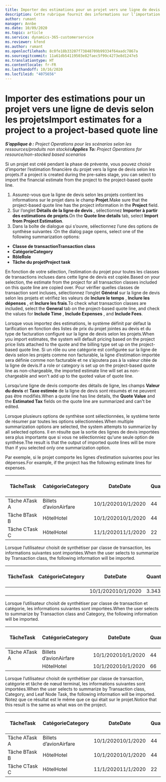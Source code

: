 ```yaml
---
title: Importer des estimations pour un projet vers une ligne de devis selon les projets
description: Cette rubrique fournit des informations sur l’importation des estimations à partir d’un projet vers une ligne du devis.
author: rumant
manager: Annbe
ms.date: 10/09/2020
ms.topic: article
ms.service: dynamics-365-customerservice
ms.reviewer: kfend
ms.author: rumant
ms.openlocfilehash: 8c0fe18b33207f73848709b99334f64aadc7867a
ms.sourcegitcommit: 11a61db54119503e82faec5f99c4273e8d1247e5
ms.translationtype: HT
ms.contentlocale: fr-FR
ms.lasthandoff: 10/16/2020
ms.locfileid: "4075656"
---
```

# <a name="import-estimates-for-a-project-to-a-project-based-quote-line"></a><span data-ttu-id="c24a0-103">Importer des estimations pour un projet vers une ligne de devis selon les projets</span><span class="sxs-lookup"><span data-stu-id="c24a0-103">Import estimates for a project to a project-based quote line</span></span>

<span data-ttu-id="c24a0-104">_**S’applique à :** Project Operations pour les scénarios selon les ressources/produits non stockés_</span><span class="sxs-lookup"><span data-stu-id="c24a0-104">_**Applies To:** Project Operations for resource/non-stocked based scenarios_</span></span>


<span data-ttu-id="c24a0-105">Si un projet est créé pendant la phase de prévente, vous pouvez choisir d’importer l’estimation financière du projet vers la ligne de devis selon les projets.</span><span class="sxs-lookup"><span data-stu-id="c24a0-105">If a project is created during the pre-sales stage, you can select to import the financial estimate from the project to the project-based quote line.</span></span>

1. <span data-ttu-id="c24a0-106">Assurez-vous que la ligne de devis selon les projets contient les informations sur le projet dans le champ **Projet**.</span><span class="sxs-lookup"><span data-stu-id="c24a0-106">Make sure that the project-based quote line has the project information in the **Project** field.</span></span>
2. <span data-ttu-id="c24a0-107">Sur l’onglet **Détails de la ligne de devis** , sélectionnez **Importer à partir des estimations de projets**.</span><span class="sxs-lookup"><span data-stu-id="c24a0-107">On the **Quote line details** tab, select **Import from Project Estimation**.</span></span>
3. <span data-ttu-id="c24a0-108">Dans la boîte de dialogue qui s’ouvre, sélectionnez l’une des options de synthèse suivantes :</span><span class="sxs-lookup"><span data-stu-id="c24a0-108">On the dialog page opens, select one of the following summarization options:</span></span>

  - <span data-ttu-id="c24a0-109">**Classe de transaction**</span><span class="sxs-lookup"><span data-stu-id="c24a0-109">**Transaction class**</span></span>
  - <span data-ttu-id="c24a0-110">**Catégorie**</span><span class="sxs-lookup"><span data-stu-id="c24a0-110">**Category**</span></span>
  - <span data-ttu-id="c24a0-111">**Rôle**</span><span class="sxs-lookup"><span data-stu-id="c24a0-111">**Role**</span></span> 
  - <span data-ttu-id="c24a0-112">**Tâche du projet**</span><span class="sxs-lookup"><span data-stu-id="c24a0-112">**Project task**</span></span>

<span data-ttu-id="c24a0-113">En fonction de votre sélection, l’estimation du projet pour toutes les classes de transactions incluses dans cette ligne de devis est copiée.</span><span class="sxs-lookup"><span data-stu-id="c24a0-113">Based on your selection, the estimate from the project for all transaction classes included on this quote line are copied over.</span></span> <span data-ttu-id="c24a0-114">Pour vérifier quelles classes de transaction sont incluses, sélectionnez l’onglet **Général** sur la ligne de devis selon les projets et vérifiez les valeurs de **Inclure le temps** , **Inclure les dépenses** , et **Inclure les frais**.</span><span class="sxs-lookup"><span data-stu-id="c24a0-114">To check what transaction classes are included, select the **General** tab on the project-based quote line, and check the values for **Include Time** , **Include Expenses** , and **Include Fees**.</span></span>

<span data-ttu-id="c24a0-115">Lorsque vous importez des estimations, le système définit par défaut la tarification en fonction des listes de prix du projet jointes au devis et du type de facturation configuré sur la ligne de devis selon les projets.</span><span class="sxs-lookup"><span data-stu-id="c24a0-115">When you import estimates, the system will default pricing based on the project price lists attached to the quote and the billing type set up on the project-based quote line.</span></span> <span data-ttu-id="c24a0-116">Si un rôle ou une catégorie est configurée sur la ligne de devis selon les projets comme non facturable, la ligne d’estimation importée sera définie comme non facturable et ne s’ajoutera pas à la valeur citée de la ligne de devis.</span><span class="sxs-lookup"><span data-stu-id="c24a0-116">If a role or category is set up on the project-based quote line as non-chargeable, the imported estimate line will set as non-chargeable and won't add up to the quoted value of quote line.</span></span>

<span data-ttu-id="c24a0-117">Lorsqu’une ligne de devis comporte des détails de ligne, les champs **Valeur du devis** et **Taxe estimée** de la ligne de devis sont résumés et ne peuvent pas être modifiés.</span><span class="sxs-lookup"><span data-stu-id="c24a0-117">When a quote line has line details, the **Quote Value** and the **Estimated Tax** fields on the quote line are summarized and can't be edited.</span></span>

<span data-ttu-id="c24a0-118">Lorsque plusieurs options de synthèse sont sélectionnées, le système tente de résumer par toutes les options sélectionnées.</span><span class="sxs-lookup"><span data-stu-id="c24a0-118">When multiple summarization options are selected, the system attempts to summarize by all selected options.</span></span> <span data-ttu-id="c24a0-119">Il en résulte que la sortie des lignes de devis importées sera plus importante que si vous ne sélectionniez qu'une seule option de synthèse.</span><span class="sxs-lookup"><span data-stu-id="c24a0-119">The result is that the output of imported quote lines will be more than if you selected only one summarization option.</span></span>

<span data-ttu-id="c24a0-120">Par exemple, si le projet comporte les lignes d’estimation suivantes pour les dépenses.</span><span class="sxs-lookup"><span data-stu-id="c24a0-120">For example, if the project has the following estimate lines for expenses.</span></span>

| <span data-ttu-id="c24a0-121">Tâche</span><span class="sxs-lookup"><span data-stu-id="c24a0-121">Task</span></span> | <span data-ttu-id="c24a0-122">Catégorie</span><span class="sxs-lookup"><span data-stu-id="c24a0-122">Category</span></span> | <span data-ttu-id="c24a0-123">Date</span><span class="sxs-lookup"><span data-stu-id="c24a0-123">Date</span></span> | <span data-ttu-id="c24a0-124">Quantité</span><span class="sxs-lookup"><span data-stu-id="c24a0-124">Quantity</span></span> | <span data-ttu-id="c24a0-125">Prix unitaire</span><span class="sxs-lookup"><span data-stu-id="c24a0-125">Unit price</span></span> | <span data-ttu-id="c24a0-126">Montant</span><span class="sxs-lookup"><span data-stu-id="c24a0-126">Amount</span></span> |
| --- | --- | --- | --- | --- | --- |
| <span data-ttu-id="c24a0-127">Tâche A</span><span class="sxs-lookup"><span data-stu-id="c24a0-127">Task A</span></span> | <span data-ttu-id="c24a0-128">Billets d’avion</span><span class="sxs-lookup"><span data-stu-id="c24a0-128">Airfare</span></span> | <span data-ttu-id="c24a0-129">10/1/2020</span><span class="sxs-lookup"><span data-stu-id="c24a0-129">10/1/2020</span></span> | <span data-ttu-id="c24a0-130">4</span><span class="sxs-lookup"><span data-stu-id="c24a0-130">4</span></span> | <span data-ttu-id="c24a0-131">400</span><span class="sxs-lookup"><span data-stu-id="c24a0-131">400</span></span> | <span data-ttu-id="c24a0-132">1600</span><span class="sxs-lookup"><span data-stu-id="c24a0-132">1600</span></span> |
| <span data-ttu-id="c24a0-133">Tâche B</span><span class="sxs-lookup"><span data-stu-id="c24a0-133">Task B</span></span> | <span data-ttu-id="c24a0-134">Hôtel</span><span class="sxs-lookup"><span data-stu-id="c24a0-134">Hotel</span></span> | <span data-ttu-id="c24a0-135">10/1/2020</span><span class="sxs-lookup"><span data-stu-id="c24a0-135">10/1/2020</span></span> | <span data-ttu-id="c24a0-136">4</span><span class="sxs-lookup"><span data-stu-id="c24a0-136">4</span></span> | <span data-ttu-id="c24a0-137">200</span><span class="sxs-lookup"><span data-stu-id="c24a0-137">200</span></span> | <span data-ttu-id="c24a0-138">800</span><span class="sxs-lookup"><span data-stu-id="c24a0-138">800</span></span> |
| <span data-ttu-id="c24a0-139">Tâche C</span><span class="sxs-lookup"><span data-stu-id="c24a0-139">Task C</span></span> | <span data-ttu-id="c24a0-140">Hôtel</span><span class="sxs-lookup"><span data-stu-id="c24a0-140">Hotel</span></span> | <span data-ttu-id="c24a0-141">11/1/2020</span><span class="sxs-lookup"><span data-stu-id="c24a0-141">11/1/2020</span></span> | <span data-ttu-id="c24a0-142">2</span><span class="sxs-lookup"><span data-stu-id="c24a0-142">2</span></span> | <span data-ttu-id="c24a0-143">200</span><span class="sxs-lookup"><span data-stu-id="c24a0-143">200</span></span> | <span data-ttu-id="c24a0-144">400</span><span class="sxs-lookup"><span data-stu-id="c24a0-144">400</span></span> |

<span data-ttu-id="c24a0-145">Lorsque l’utilisateur choisit de synthétiser par classe de transaction, les informations suivantes sont importées.</span><span class="sxs-lookup"><span data-stu-id="c24a0-145">When the user selects to summarize by Transaction class, the following information will be imported.</span></span>

| <span data-ttu-id="c24a0-146">Tâche</span><span class="sxs-lookup"><span data-stu-id="c24a0-146">Task</span></span> | <span data-ttu-id="c24a0-147">Catégorie</span><span class="sxs-lookup"><span data-stu-id="c24a0-147">Category</span></span> | <span data-ttu-id="c24a0-148">Date</span><span class="sxs-lookup"><span data-stu-id="c24a0-148">Date</span></span> | <span data-ttu-id="c24a0-149">Quantité</span><span class="sxs-lookup"><span data-stu-id="c24a0-149">Quantity</span></span> | <span data-ttu-id="c24a0-150">Prix unitaire</span><span class="sxs-lookup"><span data-stu-id="c24a0-150">Unit price</span></span> | <span data-ttu-id="c24a0-151">Montant</span><span class="sxs-lookup"><span data-stu-id="c24a0-151">Amount</span></span> |
| --- | --- | --- | --- | --- | --- |
| | | <span data-ttu-id="c24a0-152">10/1/2020</span><span class="sxs-lookup"><span data-stu-id="c24a0-152">10/1/2020</span></span> | <span data-ttu-id="c24a0-153">3.34</span><span class="sxs-lookup"><span data-stu-id="c24a0-153">3.34</span></span> | <span data-ttu-id="c24a0-154">840</span><span class="sxs-lookup"><span data-stu-id="c24a0-154">840</span></span> | <span data-ttu-id="c24a0-155">2800</span><span class="sxs-lookup"><span data-stu-id="c24a0-155">2800</span></span> |

<span data-ttu-id="c24a0-156">Lorsque l’utilisateur choisit de synthétiser par classe de transaction et catégorie, les informations suivantes sont importées.</span><span class="sxs-lookup"><span data-stu-id="c24a0-156">When the user selects to summarize by Transaction class and Category, the following information will be imported.</span></span>

| <span data-ttu-id="c24a0-157">Tâche</span><span class="sxs-lookup"><span data-stu-id="c24a0-157">Task</span></span> | <span data-ttu-id="c24a0-158">Catégorie</span><span class="sxs-lookup"><span data-stu-id="c24a0-158">Category</span></span> | <span data-ttu-id="c24a0-159">Date</span><span class="sxs-lookup"><span data-stu-id="c24a0-159">Date</span></span> | <span data-ttu-id="c24a0-160">Quantité</span><span class="sxs-lookup"><span data-stu-id="c24a0-160">Quantity</span></span> | <span data-ttu-id="c24a0-161">Prix unitaire</span><span class="sxs-lookup"><span data-stu-id="c24a0-161">Unit price</span></span> | <span data-ttu-id="c24a0-162">Montant</span><span class="sxs-lookup"><span data-stu-id="c24a0-162">Amount</span></span> |
| --- | --- | --- | --- | --- | --- |
| <span data-ttu-id="c24a0-163">Tâche A</span><span class="sxs-lookup"><span data-stu-id="c24a0-163">Task A</span></span> | <span data-ttu-id="c24a0-164">Billets d’avion</span><span class="sxs-lookup"><span data-stu-id="c24a0-164">Airfare</span></span> | <span data-ttu-id="c24a0-165">10/1/2020</span><span class="sxs-lookup"><span data-stu-id="c24a0-165">10/1/2020</span></span> | <span data-ttu-id="c24a0-166">4</span><span class="sxs-lookup"><span data-stu-id="c24a0-166">4</span></span> | <span data-ttu-id="c24a0-167">400</span><span class="sxs-lookup"><span data-stu-id="c24a0-167">400</span></span> | <span data-ttu-id="c24a0-168">1600</span><span class="sxs-lookup"><span data-stu-id="c24a0-168">1600</span></span> |
| | <span data-ttu-id="c24a0-169">Hôtel</span><span class="sxs-lookup"><span data-stu-id="c24a0-169">Hotel</span></span> | <span data-ttu-id="c24a0-170">10/1/2020</span><span class="sxs-lookup"><span data-stu-id="c24a0-170">10/1/2020</span></span> | <span data-ttu-id="c24a0-171">6</span><span class="sxs-lookup"><span data-stu-id="c24a0-171">6</span></span> | <span data-ttu-id="c24a0-172">200</span><span class="sxs-lookup"><span data-stu-id="c24a0-172">200</span></span> | <span data-ttu-id="c24a0-173">1200</span><span class="sxs-lookup"><span data-stu-id="c24a0-173">1200</span></span> |

<span data-ttu-id="c24a0-174">Lorsque l’utilisateur choisit de synthétiser par classe de transaction, catégorie et tâche de nœud terminal, les informations suivantes sont importées.</span><span class="sxs-lookup"><span data-stu-id="c24a0-174">When the user selects to summarize by Transaction class, Category, and Leaf Node Task, the following information will be imported.</span></span> <span data-ttu-id="c24a0-175">Notez que ce résultat est le même que ce qui était sur le projet.</span><span class="sxs-lookup"><span data-stu-id="c24a0-175">Notice that this result is the same as what was on the project.</span></span>

| <span data-ttu-id="c24a0-176">Tâche</span><span class="sxs-lookup"><span data-stu-id="c24a0-176">Task</span></span> | <span data-ttu-id="c24a0-177">Catégorie</span><span class="sxs-lookup"><span data-stu-id="c24a0-177">Category</span></span> | <span data-ttu-id="c24a0-178">Date</span><span class="sxs-lookup"><span data-stu-id="c24a0-178">Date</span></span> | <span data-ttu-id="c24a0-179">Quantité</span><span class="sxs-lookup"><span data-stu-id="c24a0-179">Quantity</span></span> | <span data-ttu-id="c24a0-180">Prix unitaire</span><span class="sxs-lookup"><span data-stu-id="c24a0-180">Unit price</span></span> | <span data-ttu-id="c24a0-181">Montant</span><span class="sxs-lookup"><span data-stu-id="c24a0-181">Amount</span></span> |
| --- | --- | --- | --- | --- | --- |
| <span data-ttu-id="c24a0-182">Tâche A</span><span class="sxs-lookup"><span data-stu-id="c24a0-182">Task A</span></span> | <span data-ttu-id="c24a0-183">Billets d’avion</span><span class="sxs-lookup"><span data-stu-id="c24a0-183">Airfare</span></span> | <span data-ttu-id="c24a0-184">10/1/2020</span><span class="sxs-lookup"><span data-stu-id="c24a0-184">10/1/2020</span></span> | <span data-ttu-id="c24a0-185">4</span><span class="sxs-lookup"><span data-stu-id="c24a0-185">4</span></span> | <span data-ttu-id="c24a0-186">400</span><span class="sxs-lookup"><span data-stu-id="c24a0-186">400</span></span> | <span data-ttu-id="c24a0-187">1600</span><span class="sxs-lookup"><span data-stu-id="c24a0-187">1600</span></span> |
| <span data-ttu-id="c24a0-188">Tâche B</span><span class="sxs-lookup"><span data-stu-id="c24a0-188">Task B</span></span> | <span data-ttu-id="c24a0-189">Hôtel</span><span class="sxs-lookup"><span data-stu-id="c24a0-189">Hotel</span></span> | <span data-ttu-id="c24a0-190">10/1/2020</span><span class="sxs-lookup"><span data-stu-id="c24a0-190">10/1/2020</span></span> | <span data-ttu-id="c24a0-191">4</span><span class="sxs-lookup"><span data-stu-id="c24a0-191">4</span></span> | <span data-ttu-id="c24a0-192">200</span><span class="sxs-lookup"><span data-stu-id="c24a0-192">200</span></span> | <span data-ttu-id="c24a0-193">800</span><span class="sxs-lookup"><span data-stu-id="c24a0-193">800</span></span> |
| <span data-ttu-id="c24a0-194">Tâche C</span><span class="sxs-lookup"><span data-stu-id="c24a0-194">Task C</span></span> | <span data-ttu-id="c24a0-195">Hôtel</span><span class="sxs-lookup"><span data-stu-id="c24a0-195">Hotel</span></span> | <span data-ttu-id="c24a0-196">11/1/2020</span><span class="sxs-lookup"><span data-stu-id="c24a0-196">11/1/2020</span></span> | <span data-ttu-id="c24a0-197">2</span><span class="sxs-lookup"><span data-stu-id="c24a0-197">2</span></span> | <span data-ttu-id="c24a0-198">200</span><span class="sxs-lookup"><span data-stu-id="c24a0-198">200</span></span> | <span data-ttu-id="c24a0-199">400</span><span class="sxs-lookup"><span data-stu-id="c24a0-199">400</span></span> |
